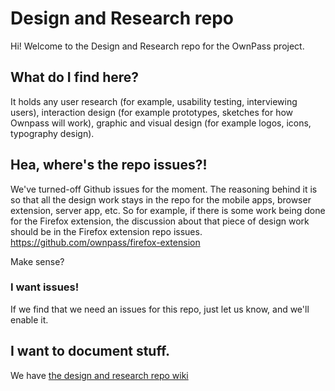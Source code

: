 # Design and Research repo
Hi! Welcome to the Design and Research repo for the OwnPass project.

## What do I find here?
It holds any user research (for example, usability testing, interviewing users), interaction design (for example prototypes, sketches for how Ownpass will work), graphic and visual design (for example logos, icons, typography design).

## Hea, where's the repo issues?!
We've turned-off Github issues for the moment. The reasoning behind it is so that all the design work stays in the repo for the mobile apps, browser extension, server app, etc. So for example, if there is some work being done for the Firefox extension, the discussion about that piece of design work should be in the Firefox extension repo issues. https://github.com/ownpass/firefox-extension

Make sense?

### I want issues!
If we find that we need an issues for this repo, just let us know, and we'll enable it. 

## I want to document stuff.
We have [the design and research repo wiki](../design-research/wiki)
